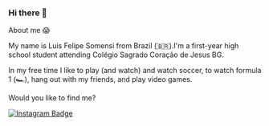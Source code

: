 ### Hi there 👋

About me :scream:

My name is Luis Felipe Somensi from Brazil (🇧🇷).I'm a first-year high school student attending Colégio Sagrado Coração de Jesus BG.

In my free time I like to play (and watch) and watch soccer, to watch formula 1 (🏎️),  hang out with my friends, and play video games.


Would you like to find me?


[![Instagram Badge](https://img.shields.io/badge/Instagram-E4405F?style=for-the-badge&logo=instagram&logoColor=white&link=https://instagram.com/luis_somensii)](https://instagram.com/luis_somensii) 

<!--
**arielfelippi/arielfelippi** is a ✨ _special_ ✨ repository because its `README.md` (this file) appears on your GitHub profile.

Here are some ideas to get you started:

- 🔭 I’m currently working on ...
- 🌱 I’m currently learning ...
- 👯 I’m looking to collaborate on ...
- 🤔 I’m looking for help with ...
- 💬 Ask me about ...
- 📫 How to reach me: ...
- 😄 Pronouns: ...
- ⚡ Fun fact: ...
-->

